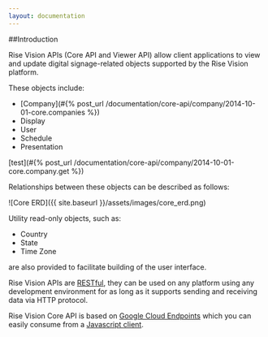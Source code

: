 ```yaml
---
layout: documentation
---
```

##Introduction

Rise Vision APIs (Core API and Viewer API) allow client applications to view and update digital signage-related objects supported by the Rise Vision platform.

These objects include:

- [Company](#{% post_url /documentation/core-api/company/2014-10-01-core.companies %})
- Display
- User
- Schedule
- Presentation

[test](#{% post_url /documentation/core-api/company/2014-10-01-core.company.get %})

Relationships between these objects can be described as follows:

![Core ERD]({{ site.baseurl }}/assets/images/core_erd.png)

Utility read-only objects, such as:

- Country
- State
- Time Zone

are also provided to facilitate building of the user interface.

Rise Vision APIs are [RESTful](http://en.wikipedia.org/wiki/Representational_state_transfer), they can be used on any platform using any development environment for as long as it supports sending and receiving data via HTTP protocol. 

Rise Vision Core API is based on [Google Cloud Endpoints](https://cloud.google.com/appengine/docs/java/endpoints/) which you can easily consume from a [Javascript client](https://cloud.google.com/appengine/docs/java/endpoints/consume_js).  
